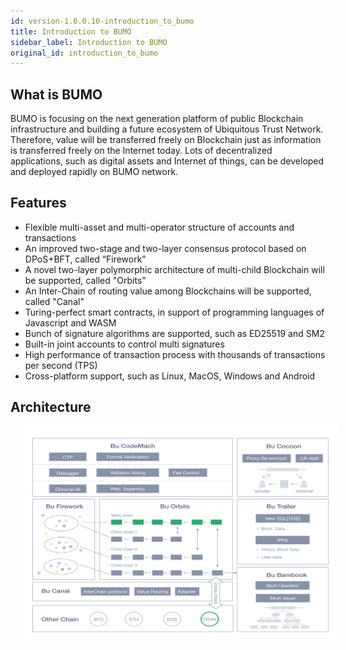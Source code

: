 ```yaml
---
id: version-1.0.0.10-introduction_to_bumo
title: Introduction to BUMO
sidebar_label: Introduction to BUMO
original_id: introduction_to_bumo
---
```


## What is BUMO

BUMO is focusing on the next generation platform of public Blockchain infrastructure and building a future ecosystem of Ubiquitous Trust Network. Therefore, value will be transferred freely on Blockchain just as information is transferred freely on the Internet today. Lots of decentralized applications, such as digital assets and Internet of things, can be developed and deployed rapidly on BUMO network.

## Features

- Flexible multi-asset and multi-operator structure of accounts and transactions
- An improved two-stage and two-layer consensus protocol based on DPoS+BFT, called “Firework”
- A novel two-layer polymorphic architecture of multi-child Blockchain will be supported, called "Orbits"
- An Inter-Chain of routing value among Blockchains will be supported, called "Canal"
- Turing-perfect smart contracts, in support of programming languages of Javascript and WASM
- Bunch of signature algorithms are supported, such as ED25519 and SM2
- Built-in joint accounts to control multi signatures
- High performance of transaction process with thousands of transactions per second (TPS)
- Cross-platform support, such as Linux, MacOS, Windows and Android

## Architecture

<img src="/docs/Assets/arch.png" style= "margin-left: 20px">

